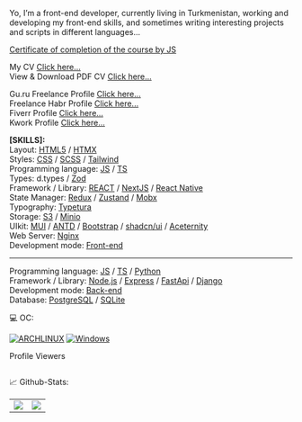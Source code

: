 Yo, I’m a front-end developer, currently living in Turkmenistan, working and developing my front-end skills, and sometimes writing interesting projects and scripts in different languages...

<a href="https://udemy-certificate.s3.amazonaws.com/pdf/UC-455b9aca-127a-42a3-bc9e-42eaa62f51bb.pdf">Certificate of completion of the course by JS</a> <br/>

My CV <a href="https://zemtsow.github.io">Click here...</a> <br/>
View & Download PDF CV <a href="https://github.com/zemtsow/zemtsow/blob/main/CV.pdf">Click here...</a>


Gu.ru Freelance Profile <a href="https://gu.ru/fl/19aac5e564c04f79a1e6abd4e9b5cf58">Click here...</a></br>
Freelance Habr Profile <a href="https://freelance.habr.com/freelancers/zemtsow">Click here...</a> <br/>
Fiverr Profile <a href="https://www.fiverr.com/nick_zemcow?public_mode=true">Click here...</a> <br/>
Kwork Profile <a href="https://kwork.ru/user/nikolay_zemtsow">Click here...</a>

<b>[SKILLS]:</b><br/>
Layout: <a href='https://ru.wikipedia.org/wiki/HTML' target='_blank'>HTML5</a> / <a href="https://htmx.org/" target='_blank'>HTMX</a><br/>
Styles: <a href='https://ru.wikipedia.org/wiki/CSS' target='_blank'>CSS</a> / <a href='https://sass-lang.com/' target='_blank'>SCSS</a> / <a href='https://tailwindcss.com/' target='_blank'>Tailwind</a><br/>
Programming language: <a href='https://developer.mozilla.org/ru/docs/Web/JavaScript' target='_blank'>JS</a> / <a href='https://www.typescriptlang.org/' target='_blank'>TS</a><br/>
Types: d.types / <a href="https://zod.dev/">Zod</a></br>
Framework / Library: <a href='https://react.dev/' target='_blank'>REACT</a> / <a href='https://nextjs.org/' target='_blank'>NextJS</a> / <a href="https://reactnative.dev/">React Native</a> <br/>
State Manager: <a href='https://redux.js.org/' target='_blank'>Redux</a> / <a href='https://zustand-demo.pmnd.rs/' target='_blank'>Zustand</a> / <a href="https://mobx.js.org/README.html">Mobx</a><br/> 
Typography: <a href='https://typetura.com/?v=7516fd43adaa' target="_blank">Typetura</a><br/>
Storage: <a href="https://de.wikipedia.org/wiki/S3" target="_blank">S3</a> / <a href="https://min.io/" target="_blank">Minio</a><br/>
UIkit: <a href='https://mui.com/' target='_blank'>MUI</a> / <a href='https://ant.design/' target='_blank'>ANTD</a> / <a href='https://getbootstrap.com/' target='_blank'>Bootstrap</a> / <a href="https://ui.shadcn.com" target="_blank">shadcn/ui</a> / <a href="https://ui.aceternity.com" target="_blank">Aceternity</a> <br/>
Web Server: <a href='https://ru.wikipedia.org/wiki/Nginx' target='_blank'>Nginx</a><br/>
Development mode: <a href='https://ru.wikipedia.org/wiki/%D0%A4%D1%80%D0%BE%D0%BD%D1%82%D0%B5%D0%BD%D0%B4' target='_blank'>Front-end</a>

------------------------------------------------------------------------------------------------------------------------------------------------

Programming language: <a href='https://developer.mozilla.org/ru/docs/Web/JavaScript' target='_blank'>JS</a> / <a href='https://www.typescriptlang.org/' target='_blank'>TS</a> / <a href="https://ru.wikipedia.org/wiki/Python" target='_blank'>Python</a><br/>
Framework / Library: <a href='https://nodejs.org/' target='_blank'>Node.js</a> / <a href='https://expressjs.com/ru/' target='_blank'>Express</a> / <a href="https://fastapi.tiangolo.com">FastApi</a> / <a href="https://www.djangoproject.com">Django</a> <br/>
Development mode: <a href='https://en.wikipedia.org/wiki/Frontend_and_backend' target='_blank'>Back-end</a> <br/>
Database: <a href="https://www.postgresql.org">PostgreSQL</a> / <a href="https://www.sqlite.org">SQLite</a> <br/>

💻 OC:<br/>

[![ARCHLINUX](https://img.shields.io/badge/Arch_Linux-1793D1?style=for-the-badge&logo=arch-linux&logoColor=white)](#)
[![Windows](https://img.shields.io/badge/Windows-0078D6?style=for-the-badge&logo=windows&logoColor=white)](#)

<p>Profile Viewers</p>
<img align="center" src="https://profile-counter.glitch.me/zemtsow/count.svg" alt="" />

📈 Github-Stats:<br/>
<table>
  <tr>
    <td align="center" style="padding=0;width=50%;">
      <img align="center" style="padding=0;" src="https://grs.quantumly.dev/api/?username=zemtsow&show_icons=true&title_color=4F8CC9&text_color=9f9f9f&bg_color=00000000&hide_border=true&icon_color=4F8CC9&hide_title=true&count_private=true" />
    </td>
    <td align="center" style="padding=0;width=50%;">
      <img align="center" style="padding=0;" src="https://grs.quantumly.dev/api/top-langs/?username=zemtsow&layout=compact&show_icons=true&title_color=4F8CC9&text_color=9f9f9f&bg_color=00000000&hide_border=true&icon_color=00000000&count_private=true&extra=skyra-project/acrysel,aelia,ai,alestra,anti-user-gateway,audio,char,decorators,editable-commands,eslint-config,evlyn,lycore,orm,resource-webhooks,settings-gateway,skyra,skyra-sharp,skyra.pw,tags,wizard;binarytf/binarytf;discordjs/discord.js,discord.js-modules,builders,collection;novariableglobal/mood,g.shift,one-thousand-years;sapphiredev/framework,pieces,plugins,readme,resource-webhooks,type,utilities" />
    </td>
  </tr>
</table>

